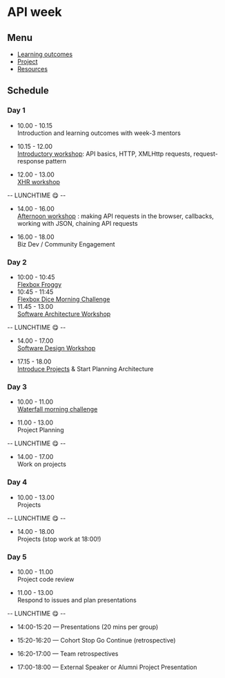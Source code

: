 # API week

## Menu

- [Learning outcomes](./learning-outcomes.md)
- [Project](.project.md)
- [Resources](./resources)

## Schedule

### Day 1

- 10.00 - 10.15 <br /> Introduction and learning outcomes with week-3 mentors

- 10.15 - 12.00 <br /> [Introductory workshop](https://github.com/foundersandcoders/api-workshop): API basics, HTTP, XMLHttp requests, request-response pattern

- 12.00 - 13.00 <br /> [XHR workshop](https://github.com/foundersandcoders/xhr-workshop)

-- LUNCHTIME 😋 --

- 14.00 - 16.00 <br /> [Afternoon workshop](https://github.com/emilyb7/workshop-APIs) : making API requests in the browser, callbacks, working with JSON, chaining API requests

- 16.00 - 18.00 <br /> Biz Dev / Community Engagement

### Day 2

- 10:00 - 10:45 <br />
  [Flexbox Froggy](http://flexboxfroggy.com/)
- 10:45 - 11:45 <br />
  [Flexbox Dice Morning Challenge](https://github.com/smarthutza/flexbox-workshop)
- 11.45 - 13.00 <br />
  [Software Architecture Workshop](https://github.com/foundersandcoders/Workshop-Software-Architecture-Design)

-- LUNCHTIME 😋 --

- 14.00 - 17.00 <br />
  [Software Design Workshop](https://github.com/foundersandcoders/ws-software-design-js)

- 17.15 - 18.00 <br />
  [Introduce Projects](https://github.com/foundersandcoders/master-reference/blob/master/coursebook/week-3/project.md) & Start Planning Architecture

### Day 3

- 10.00 - 11.00 <br /> [Waterfall morning challenge](https://github.com/foundersandcoders/mc-waterfall-chaser)

- 11.00 - 13.00 <br /> Project Planning

-- LUNCHTIME 😋 --

- 14.00 - 17.00 <br /> Work on projects

### Day 4

- 10.00 - 13.00 <br /> Projects

-- LUNCHTIME 😋 --

- 14.00 - 18.00 <br /> Projects (stop work at 18:00!)

### Day 5

- 10.00 - 11.00 <br /> Project code review

- 11.00 - 13.00 <br /> Respond to issues and plan presentations

-- LUNCHTIME 😋 --

- 14:00-15:20 — Presentations (20 mins per group)

- 15:20-16:20 — Cohort Stop Go Continue (retrospective)

- 16:20-17:00 — Team retrospectives

- 17:00-18:00 — External Speaker or Alumni Project Presentation
